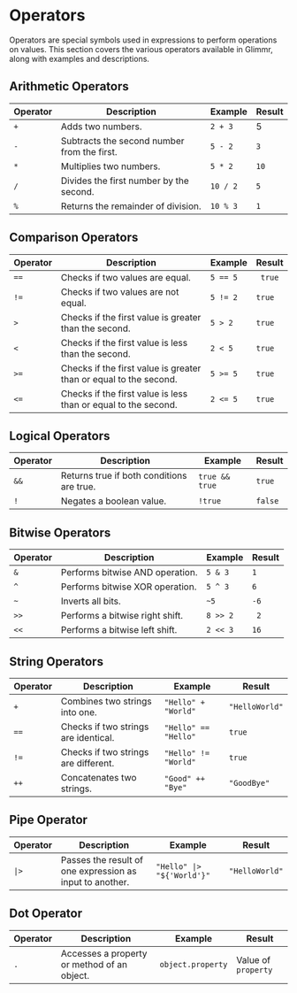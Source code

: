 
# Operators

Operators are special symbols used in expressions to perform operations on values. This section covers the various operators available in Glimmr, along with examples and descriptions.
## Arithmetic Operators

| Operator | Description                                 | Example  | Result |
| -------- | ------------------------------------------- | -------- | ------ |
| `+`      | Adds two numbers.                           | `2 + 3`    | 5      |
| `-`      | Subtracts the second number from the first. | `5 - 2`  | `3`    |
| `*`      | Multiplies two numbers.                     | `5 * 2`  | `10`   |
| `/`      | Divides the first number by the second.     | `10 / 2` | `5`    |
| `%`      | Returns the remainder of division.          | `10 % 3` | `1`    |

## Comparison Operators

| Operator | Description                                                       | Example  |  Result |
| -------- | ----------------------------------------------------------------- | -------- | ------- |
| `==`     | Checks if two values are equal.                                   | `5 == 5` | ` true` |
| `!=`     | Checks if two values are not equal.                               | `5 != 2` | `true`  |
| `>`      | Checks if the first value is greater than the second.             | `5 > 2`  | `true`  |
| `<`      | Checks if the first value is less than the second.                | `2 < 5`  | `true`  |
| `>=`     | Checks if the first value is greater than or equal to the second. | `5 >= 5` | `true`  |
| `<=`     | Checks if the first value is less than or equal to the second.    | `2 <= 5` | `true`  |

## Logical Operators

| Operator | Description                               | Example        | Result   |
| -------- | ----------------------------------------- | -------------- | -------- |
| `&&`     | Returns true if both conditions are true. | `true && true` | `true`   |
| `!`      | Negates a boolean value.                  | `!true`        |  `false` |


## Bitwise Operators

| Operator | Description                     | Example  | Result |
| -------- | ------------------------------- | -------- | ------ |
| `&`      | Performs bitwise AND operation. | `5 & 3`  | `1`    |
| `^`      | Performs bitwise XOR operation. | `5 ^ 3`  | `6`    |
| `~`      | Inverts all bits.               | `~5`     | `-6`   |
| `>>`     | Performs a bitwise right shift. | `8 >> 2` | ` 2`   |
| `<<`     | Performs a bitwise left shift.  | `2 << 3` |  `16`  |

## String Operators

| Operator | Description                          | Example              | Result         |
| -------- | ------------------------------------ | -------------------- | -------------- |
| `+`      | Combines two strings into one.       | `"Hello" + "World"`  | `"HelloWorld"` |
| `==`     | Checks if two strings are identical. | `"Hello" == "Hello"` | `true`         |
| `!=`     | Checks if two strings are different. | `"Hello" != "World"` | `true`         |
| `++`     | Concatenates two strings.            | `"Good" ++ "Bye"`    | `"GoodBye"`    |

## Pipe Operator

|**Operator**|**Description**|**Example**|**Result**|
|---|---|---|---|
|`\|>`|Passes the result of one expression as input to another.|`"Hello" \|> "${'World'}"`|`"HelloWorld"`|

## Dot Operator

| Operator | Description                                 | Example           | Result               |
| -------- | ------------------------------------------- | ----------------- | -------------------- |
| `.`      | Accesses a property or method of an object. | `object.property` |  Value of `property` |
